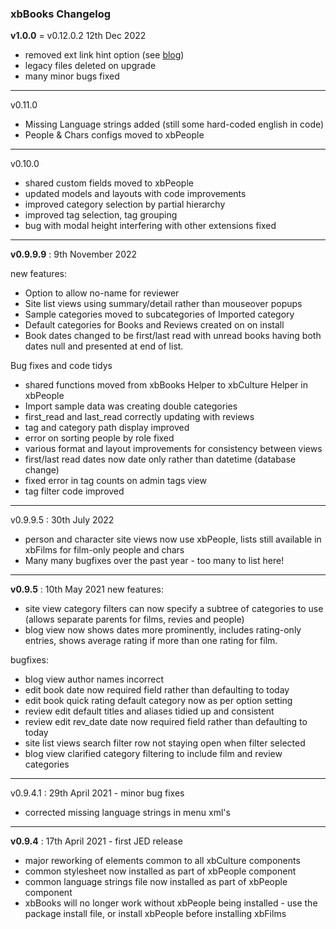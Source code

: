 ### xbBooks Changelog

**v1.0.0** = v0.12.0.2 12th Dec 2022

- removed ext link hint option (see [blog](https://blog.crosborne.uk/link-hinting-revisited))
- legacy files deleted on upgrade
- many minor bugs fixed

------

v0.11.0

- Missing Language strings added (still some hard-coded english in code)
- People & Chars configs moved to xbPeople

------

v0.10.0

- shared custom fields moved to xbPeople
- updated models and layouts with code improvements
- improved category selection by partial hierarchy
- improved tag selection, tag grouping
- bug with modal height interfering with other extensions fixed

------

**v0.9.9.9** : 9th November 2022

new features:

- Option to allow no-name for reviewer
- Site list views using summary/detail rather than mouseover popups
- Sample categories moved to subcategories of Imported category
- Default categories for Books and Reviews created on on install
- Book dates changed to be first/last read with unread books having both dates null and presented at end of list. 

Bug fixes and code tidys

- shared functions moved from xbBooks Helper to xbCulture Helper in xbPeople
- Import sample data was creating double categories
- first_read and last_read correctly updating with reviews
- tag and category path display improved
- error on sorting people by role fixed
- various format and layout improvements for consistency between views
- first/last read dates now date only rather than datetime (database change)
- fixed error in tag counts on admin tags view
- tag filter code improved

------

v0.9.9.5 : 30th July 2022

- person and character site views now use xbPeople, lists still available in xbFilms for film-only people and chars
- Many many bugfixes over the past year - too many to list here!

------

**v0.9.5** : 10th May 2021
new features:

  - site view category filters can now specify a subtree of categories to use (allows separate parents for films, revies and people) 
  - blog view now shows dates more prominently, includes rating-only entries, shows average rating if more than one rating for film.


 bugfixes: 
  - blog view author names incorrect
  - edit book date now required field rather than defaulting to today
  - edit book quick rating default category now as per option setting
  - review edit default titles and aliases tidied up and consistent
  - review edit rev_date date now required field rather than defaulting to today
  - site list views search filter row not staying open when filter selected
  - blog view clarified category filtering to include film and review categories

------

v0.9.4.1 : 29th April 2021 - minor bug fixes 
 - corrected missing language strings in menu xml's

------

**v0.9.4**   : 17th April 2021 - first JED release
 - major reworking of elements common to all xbCulture components
 - common stylesheet now installed as part of xbPeople component
 - common language strings file now installed as part of xbPeople component
 - xbBooks will no longer work without xbPeople being installed - use the package install file, or install xbPeople before installing xbFilms

